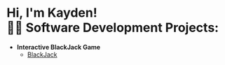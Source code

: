 <h1>Hi, I'm Kayden! <br/><a 

<h2>👨‍💻 Software Development Projects:</h2>

- <b>Interactive BlackJack Game</b>
  - [BlackJack](https://github.com/joshmadakor1/Algorithms-Practice)
  



<!--
**joshmadakor1/joshmadakor1** is a ✨ _special_ ✨ repository because its `README.md` (this file) appears on your GitHub profile.

Here are some ideas to get you started:

- 🔭 I’m currently working on ...
- 🌱 I’m currently learning ...
- 👯 I’m looking to collaborate on ...
- 🤔 I’m looking for help with ...
- 💬 Ask me about ...
- 📫 How to reach me: ...
- 😄 Pronouns: ...
- ⚡ Fun fact: ...
-->
